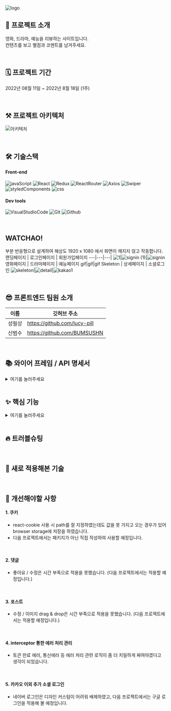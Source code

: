 ![logo](https://user-images.githubusercontent.com/109033607/185214064-b9bb56c9-b2e1-4532-b0ec-3fd59c722075.png)
## 🙌 프로젝트 소개
영화, 드라마, 예능을 리뷰하는 사이트입니다.<br>
컨텐츠를 보고 별점과 코멘트를 남겨주세요.

<br>

## 🗓 프로젝트 기간
2022년 08월 11일 ~ 2022년 8월 18일 (1주)

<br>

## ⚒️ 프로젝트 아키텍처
![아키텍처](https://user-images.githubusercontent.com/109033607/185400322-46969d75-1e63-4b03-b2e2-303f7e8c3a86.png)

<br>

## 🛠 기술스택
#### Front-end
![javaScript](https://camo.githubusercontent.com/fe1c8df487dbc029d3a1819dcc5bf79e066f1307131191ac2b02de8c3c55da81/68747470733a2f2f696d672e736869656c64732e696f2f62616467652f4a6176615363726970742d4637444631453f7374796c653d266c6f676f3d4a617661536372697074266c6f676f436f6c6f723d7768697465)
![React](https://camo.githubusercontent.com/34c6a7afcc16731e2c4d73f3af9b275b172b2e46dc1e82be3f121a71fe067de9/68747470733a2f2f696d672e736869656c64732e696f2f62616467652f52656163742d3631444146423f7374796c653d266c6f676f3d5265616374266c6f676f436f6c6f723d7768697465)
![Redux](https://camo.githubusercontent.com/d58ceb12a14709c7049878ae358ef7628e42d4276108b758cbb66a8922e7ef3e/68747470733a2f2f696d672e736869656c64732e696f2f62616467652f52656475782d3736344142433f7374796c653d266c6f676f3d5265647578266c6f676f436f6c6f723d7768697465)
![ReactRouter](https://camo.githubusercontent.com/d257f8e18789ba1e6d34a9c63cbe150083c96b6f0da2eb059ae02422914ea80a/68747470733a2f2f696d672e736869656c64732e696f2f62616467652f526561637420526f757465722d4341343234353f7374796c653d266c6f676f3d526561637420526f75746572266c6f676f436f6c6f723d7768697465)
![Axios](https://camo.githubusercontent.com/809053601ae7a670d58865bd88e0f313cc5ced1c0915ff43aeb2ad1d1bf252c2/68747470733a2f2f696d672e736869656c64732e696f2f62616467652f4178696f732d3638323865323f7374796c653d)
![Swiper](https://camo.githubusercontent.com/2a4027d72d8e0d2938ad47bd8e4274fee26f286e464ce62c492a3dc2ff09b174/68747470733a2f2f696d672e736869656c64732e696f2f62616467652f5377697065722d3633333246363f7374796c653d266c6f676f3d537769706572266c6f676f436f6c6f723d7768697465)
![styledComponents](https://camo.githubusercontent.com/8d29f15964b1cb2254deccb293a2c444eee52078b3d448b6149c17c5ab40d2ce/68747470733a2f2f696d672e736869656c64732e696f2f62616467652f7374796c65642d636f6d706f6e656e74732d4442373039333f7374796c653d266c6f676f3d7374796c65642d636f6d706f6e656e7473266c6f676f436f6c6f723d7768697465)
![css](https://camo.githubusercontent.com/c774b3527d1dfaea9ddb6a253fc0bad0b819a570a9da14adf2eb02279ae8f5d7/68747470733a2f2f696d672e736869656c64732e696f2f62616467652f4353532d3135373242363f7374796c653d266c6f676f3d43535333266c6f676f436f6c6f723d7768697465)
#### Dev tools
![VisualStudioCode](https://camo.githubusercontent.com/e9f45e009429d35852b90e211cac4d3881b18471d8faa43b24bdaf4c8a19723b/68747470733a2f2f696d672e736869656c64732e696f2f62616467652f56697375616c2053747564696f20436f64652d3030374143433f7374796c653d266c6f676f3d56697375616c2053747564696f20436f6465266c6f676f436f6c6f723d7768697465)
![Git](https://camo.githubusercontent.com/a5e39b99ce3f82aa5b1d04379575311317fccec3787a98f9e8b94b4034142d3e/68747470733a2f2f696d672e736869656c64732e696f2f62616467652f4769742d4630353033323f7374796c653d266c6f676f3d476974266c6f676f436f6c6f723d7768697465)
![Github](https://camo.githubusercontent.com/245d233220d2b61c6e4c7177cf60be551e2be541c43c4deb25cd935903745233/68747470733a2f2f696d672e736869656c64732e696f2f62616467652f4769744875622d3138313731373f7374796c653d266c6f676f3d476974487562266c6f676f436f6c6f723d7768697465)

<br>

## WATCHAO!
부분 반응형으로 설계하여 해상도 1920 x 1080 에서 화면이 깨지지 않고 작동합니다.
랜딩페이지 | 로그인페이지 | 회원가입페이지
---|---|---|
![1](https://user-images.githubusercontent.com/109033607/185373925-2b4cb14c-ef40-4aa2-af7e-62a911b3050e.gif)|![signin (1)](https://user-images.githubusercontent.com/109033607/185381014-cbcac032-7596-4960-bdc8-5335633efc74.gif)|![signin](https://user-images.githubusercontent.com/109033607/185379009-2ebe9703-234b-4d6c-9911-bb380e213ded.gif)
영화페이지 | 드라마페이지 | 예능페이지
gif|gif|gif
Skeleton | 상세페이지 | 소셜로그인
![skeleton](https://user-images.githubusercontent.com/109033607/185400797-b69f8c66-0e4a-46e1-b454-40fb823591f5.gif)|![detail](https://user-images.githubusercontent.com/109033607/185377409-ee00f24e-17b8-4f9f-8371-a6eeefc6a3ba.gif)|![kakao1](https://user-images.githubusercontent.com/109033607/185375564-89df8ba9-3fed-4a9e-9844-d50624af1e3e.gif)

<br>



## 😎 프론트엔드 팀원 소개<br>
이름 | 깃허브 주소 |
---|---|
성필상|https://github.com/lucy-pill
신범수|https://github.com/BUMSUSHN

<br>

## 📚 와이어 프레임 / API 명세서<br>
<details>
<summary>여기를 눌러주세요</summary>
<div markdown="1">

<br>
  
[figma로 열기](https://www.figma.com/file/dapEFyHroe0F7veKdijnio/Mini-Project?node-id=0%3A1)
<br>

[노션으로 열기](https://www.notion.so/5-abb0b2421aa6449abd1b7a4251a9e819)

</div>
</details>
<br>

## ✨ 핵심 기능<br>
<details>
<summary>여기를 눌러주세요</summary>
<div markdown="1">

<br>

### # 공통 기능
- Input 상태 관리하기 : useRef를 이용하여 input창을 초기화할 수 있습니다. 
<br>

#### 1. 랜딩 페이지
- Swiper를 이용하여 포스팅된 카드들을 확인할 수 있습니다.
<br>

#### 2. 로그인
- 소셜 로그인 : 카카오톡으로 간단하게 로그인할 수 있습니다.
<br>

#### 3. 회원가입
- 이메일 주소 & 닉네임 : 중복 체크 버튼을 없애고 debounce를 이용하여 중복 체크를 진행하였습니다.
- 비밀번호 : on/off 버튼을 이용하여 비밀번호 입력 시 노출되지 않게 설정했습니다.
<br>

#### 4. 영화 / 드라마 / 예능 페이지
- Grid를 이용하여 페이지에 생동감을 주었습니다.
- 로그아웃 상태에서 버튼 클릭 시 '로그인 후에 이용 바랍니다' 알림창을 띄우고 로그인 페이지로 이동합니다.
- 좋아요 👍 : 포스트가 좋아요를 많이 받은 순서대로 정렬됩니다
- 별점⭐⭐⭐⭐⭐을 통해 직관적인 후기 참조가 가능합니다.
<br>

#### 5. 상세페이지
- 댓글 CRUD 기능 구현
- 댓글 기능을 통해, 다른 사용자와 경험을 공유 할 수 있습니다.
</div>
</details>

<br>

## 🔥 트러블슈팅<br>

<br>

## 🚀 새로 적용해본 기술<br>

<br>

## 📖 개선해야할 사항<br>
#### 1. 쿠키
 - react-cookie 사용 시 path를 잘 지정하였는데도 값을 못 가지고 오는 경우가 있어 browser storage에 저장을 하였습니다.
 - 다음 프로젝트에서는 패키지가 아닌 직접 작성하여 사용할 예정입니다.

<br>

#### 2. 댓글
 - 좋아요 / 수정은 시간 부족으로 적용을 못했습니다. (다음 프로젝트에서는 적용할 예정입니다.)

<br>

#### 3. 포스트
 - 수정 / 이미지 drag & drop은 시간 부족으로 적용을 못했습니다. (다음 프로젝트에서는 적용할 예정입니다.)

<br>

#### 4. interceptor 통한 에러 처리 관리
 - 토큰 만료 에러, 통신에러 등 에러 처리 관련 로직이 좀 더 치밀하게 짜여야겠다고 생각이 되었습니다.

<br>

#### 5. 카카오 이외 추가 소셜 로그인
 - 네이버 로그인은 디자인 커스텀이 어려워 배제하였고, 다음 프로젝트에서는 구글 로그인을 적용해 볼 예정입니다.

<br>

